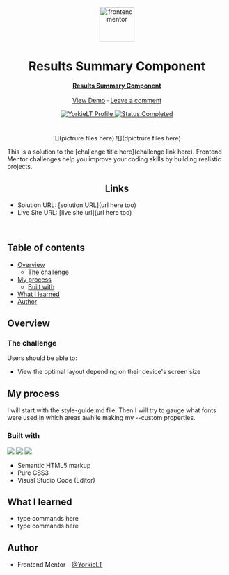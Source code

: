 <div id="top"></div>

<div align="center">

  <img src="https://www.frontendmentor.io/static/images/logo-mobile.svg" alt="frontendmentor" width="80">

  <h1 align="center">Results Summary Component</h1>
  <p align="center">
    <a href="https://www.frontendmentor.io/challenges/results-summary-component-CE_K6s0maV"><strong>Results Summary Component</strong></a>
    <br />
    <br />
    <a href="live website here">View Demo</a>
    ·
    <a href="my solution link here" target="_blank">Leave a comment</a>
  </p>
</div>

<!-- Badges -->
<div align="center">
  <!-- Profile -->
  <a href="https://www.frontendmentor.io/profile/YorkieLT">
    <img src="https://img.shields.io/badge/PROFILE-LIAM_|_YORKIELT-ffcc99?style=for-the-badge&logo=frontendmentorhttps://www.frontendmentor.io/profile/YorkieLT" alt="YorkieLT Profile">
  </a>
  <!-- Status -->
    <a href="#">
    <img src="https://img.shields.io/badge/Status-Completed-brightgreen?style=for-the-badge" alt="Status Completed">
  </a>

</div>

#

<div align="center">

![](pictrure files here)
![](dpictrure files here)

</div>

This is a solution to the [challenge title here](challenge link here). Frontend Mentor challenges help you improve your coding skills by building realistic projects.

<h2 align="center">Links</h2>

- Solution URL: [solution URL](url here too)
- Live Site URL: [live site url](url here too)

<br>

## Table of contents

- [Overview](#overview)
  - [The challenge](#the-challenge)
- [My process](#my-process)
  - [Built with](#built-with)
- [What I learned](#what-i-learned)
- [Author](#author)

## Overview

### The challenge

Users should be able to:

- View the optimal layout depending on their device's screen size

## My process

I will start with the style-guide.md file. Then I will try to gauge what fonts were used in which areas awhile making my --custom properties.

### Built with

<!-- Badges -->

![](https://img.shields.io/badge/HTML5-E34F26?style=for-the-badge&logo=html5&logoColor=white)
![](https://img.shields.io/badge/CSS3-1572B6?style=for-the-badge&logo=css3&logoColor=white)
![](https://img.shields.io/badge/VS_Code-007ACC?style=for-the-badge&logo=visual-studio-code)

- Semantic HTML5 markup
- Pure CSS3
- Visual Studio Code (Editor)

## What I learned

- type commands here
- type commands here

## Author

- Frontend Mentor - [@YorkieLT](https://www.frontendmentor.io/profile/YorkieLT)
